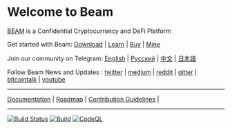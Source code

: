 # Welcome to Beam

[BEAM](https://beam.mw) is a Confidential Cryptocurrency and DeFi Platform

Get started with Beam: [Download](http://beam.mw/downloads) | [Learn](https://documentation.beam.mw/) | [Buy](https://beam.mw/#exchanges) | [Mine](https://beam.mw/mining)

Join our community on Telegram: [English](https://t.me/BeamPrivacy) | [Русский](https://t.me/Beam_RU) | [中文](https://t.me/beamchina) | [日本語](https://t.me/beamjp)


Follow Beam News and Updates : [twitter](https://twitter.com/beamprivacy) | [medium](https://medium.com/beam-mw) | [reddit](https://www.reddit.com/r/beamprivacy/) | [gitter](https://gitter.im/beamprivacy/Lobby) | [bitcointalk](https://bitcointalk.org/index.php?topic=5052151.0) | [youtube](https://www.youtube.com/channel/UCddqBnfSPWibf4f8OnEJm_w?)

---

[Documentation](https://documentation.beam.mw) | [Roadmap]() | [Contribution Guidelines](https://github.com/BeamMW/beam/wiki/Contribution-Guidelines) | 

---

[![Build Status](https://travis-ci.org/BeamMW/beam.svg?branch=master)](https://travis-ci.org/BeamMW/beam)
[![Build](https://github.com/BeamMW/beam/actions/workflows/build.yml/badge.svg)](https://github.com/BeamMW/beam/actions/workflows/build.yml)
[![CodeQL](https://github.com/BeamMW/beam/actions/workflows/codeql-analysis.yml/badge.svg)](https://github.com/BeamMW/beam/actions/workflows/codeql-analysis.yml)



